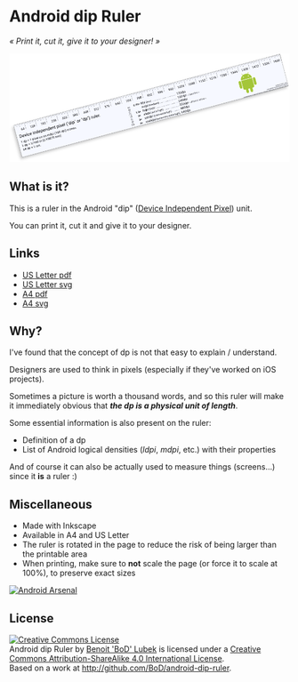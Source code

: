 # Android dip Ruler
*« Print it, cut it, give it to your designer! »*

![Android dip Ruler!](https://raw.githubusercontent.com/BoD/android-dip-ruler/master/illus.png "Android dip Ruler!")


## What is it?
This is a ruler in the Android "dip" ([Device Independent Pixel](http://en.wikipedia.org/wiki/Units_of_measurement)) unit.

You can print it, cut it and give it to your designer.


## Links
- [US Letter pdf](https://github.com/BoD/android-dip-ruler/releases/download/v1.0.0/android_dip_ruler-1.0.0-usletter.pdf)
- [US Letter svg](https://raw.githubusercontent.com/BoD/android-dip-ruler/master/android_dip_ruler-usletter.svg)
- [A4 pdf](https://github.com/BoD/android-dip-ruler/releases/download/v1.0.0/android_dip_ruler-1.0.0-a4.pdf)
- [A4 svg](https://raw.githubusercontent.com/BoD/android-dip-ruler/master/android_dip_ruler-a4.svg)


## Why?
I've found that the concept of dp is not that easy to explain / understand.

Designers are used to think in pixels (especially if they've worked on iOS projects).

Sometimes a picture is worth a thousand words, and so this ruler will make it immediately obvious that ***the dp is a physical unit of length***.

Some essential information is also present on the ruler:
- Definition of a dp
- List of Android logical densities (*ldpi*, *mdpi*, etc.) with their properties

And of course it can also be actually used to measure things (screens…) since it **is** a ruler :)


## Miscellaneous

- Made with Inkscape
- Available in A4 and US Letter
- The ruler is rotated in the page to reduce the risk of being larger than the printable area
- When printing, make sure to **not** scale the page (or force it to scale at 100%), to preserve exact sizes
 
[![Android Arsenal](https://img.shields.io/badge/Android%20Arsenal-android--dip--ruler-green.svg?style=flat)](https://android-arsenal.com/details/1/1944)


## License
<a rel="license" href="http://creativecommons.org/licenses/by-sa/4.0/"><img alt="Creative Commons License" style="border-width:0" src="https://i.creativecommons.org/l/by-sa/4.0/88x31.png" /></a><br /><span xmlns:dct="http://purl.org/dc/terms/" href="http://purl.org/dc/dcmitype/StillImage" property="dct:title" rel="dct:type">Android dip Ruler</span> by <a xmlns:cc="http://creativecommons.org/ns#" href="http://JRAF.org" property="cc:attributionName" rel="cc:attributionURL">Benoit 'BoD' Lubek</a> is licensed under a <a rel="license" href="http://creativecommons.org/licenses/by-sa/4.0/">Creative Commons Attribution-ShareAlike 4.0 International License</a>.<br />Based on a work at <a xmlns:dct="http://purl.org/dc/terms/" href="http://github.com/BoD/Android-dip-Ruler" rel="dct:source">http://github.com/BoD/android-dip-ruler</a>.
